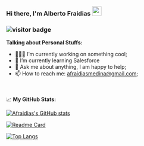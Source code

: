 ### Hi there, I'm Alberto Fraidias <img src="https://media.giphy.com/media/hvRJCLFzcasrR4ia7z/giphy.gif" width="25px">

### ![visitor badge](https://visitor-badge.glitch.me/badge?page_id=afraidias.visitor-badge)

**Talking about Personal Stuffs:**

- 👨🏻‍💻 I’m currently working on something cool;
- 🚀 I’m currently learning Salesforce
- 💬 Ask me about anything, I am happy to help;
- 📫 How to reach me: afraidiasmedina@gmail.com;

</br>

📈 **My GitHub Stats:**
</br>

[![Afraidias's GitHub stats](https://github-readme-stats.vercel.app/api?username=afraidias&show_icons=true)](https://github.com/afraidias/afraidias)

[![Readme Card](https://github-readme-stats.vercel.app/api/pin/?username=afraidias&repo=devs-community)](https://github.com/afraidias/devs-community)

[![Top Langs](https://github-readme-stats.vercel.app/api/top-langs/?username=afraidias&layout=compact)](https://github.com/afraidias/afraidias)
